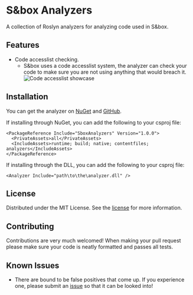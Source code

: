 # S&box Analyzers
A collection of Roslyn analyzers for analyzing code used in S&box.

## Features

* Code accesslist checking.
  * S&box uses a code accesslist system, the analyzer can check your code to make sure you are not using anything that would breach it.
![Code accesslist showcase](https://user-images.githubusercontent.com/11802285/236940698-d990d019-7d09-4df8-9c4c-39bf5a24e7ff.gif)

## Installation
You can get the analyzer on [NuGet](https://www.nuget.org/packages/SboxAnalyzers) and [GitHub](https://github.com/peter-r-g/Sbox-Analyzers/releases).

If installing through NuGet, you can add the following to your csproj file:
```csproj
<PackageReference Include="SboxAnalyzers" Version="1.0.0">
  <PrivateAssets>all</PrivateAssets>
  <IncludeAssets>runtime; build; native; contentfiles; analyzers</IncludeAssets>
</PackageReference>
```

If installing through the DLL, you can add the following to your csproj file:
```csproj
<Analyzer Include="path\to\the\analyzer.dll" />
```

## License
Distributed under the MIT License. See the [license](https://github.com/peter-r-g/Sbox-Analyzers/blob/master/LICENSE.md) for more information.

## Contributing
Contributions are very much welcomed! When making your pull request please make sure your code is neatly formatted and passes all tests.

## Known Issues
* There are bound to be false positives that come up. If you experience one, please submit an [issue](https://github.com/peter-r-g/Sbox-Analyzers/issues) so that it can be looked into!
